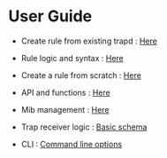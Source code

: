 User Guide
===============

* Create rule from existing trapd : [Here](05-traps.md)

* Rule logic and syntax : [Here](08-rules-evaluation.md)

* Create a rule from scratch : [Here](10-createrule.md)

* API and functions : [Here](50-api-functions.md)

* Mib management : [Here](15-mib.md)

* Trap receiver logic : [Basic schema](20-receiver-logic.md)

* CLI : [Command line options](25-CLI.md)

